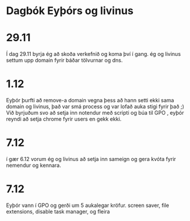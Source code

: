 # Dagbók Eyþórs og livinus

# 29.11
Í dag 29.11 byrja ég að skoða verkefnið og koma því í gang. ég og livinus settum upp domain fyrir báðar tölvurnar og dns.

# 1.12
Eyþór þurfti að remove-a domain vegna þess að hann setti ekki sama domain og livinus, það var smá process og var lofað auka stigi fyrir það ;)
Við byrjuðum svo að setja inn notendur með scripti og búa til GPO , eyþór reyndi að setja chrome fyrir users en gekk ekki.

# 7.12
í gær 6.12 vorum ég og livinus að setja inn sameign og gera kvóta fyrir nemendur og kennara.

# 7.12
Eyþór vann í GPO og gerði um 5 aukalegar kröfur. screen saver, file extensions, disable task manager, og fleira
